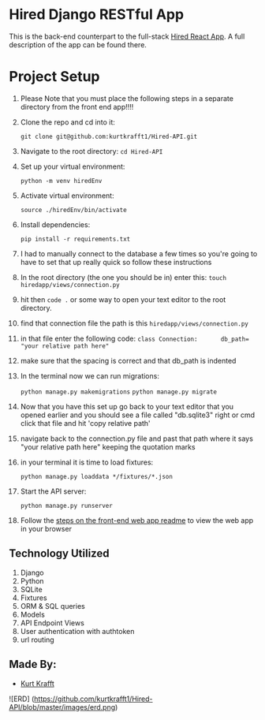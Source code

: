 # Hired Django RESTful App 

This is the back-end counterpart to the full-stack [Hired React App](https://github.com/kurtkrafft1/Hired). A full description of the app can be found there. 

# Project Setup
1. Please Note that you must place the following steps in a separate directory from the front end app!!!!

1. Clone the repo and cd into it:

    `git clone git@github.com:kurtkrafft1/Hired-API.git`

1. Navigate to the root directory: 
    `cd Hired-API`

1. Set up your virtual environment:

    `python -m venv hiredEnv`

1. Activate virtual environment:

    `source ./hiredEnv/bin/activate`

1. Install dependencies:

    `pip install -r requirements.txt`

1. I had to manually connect to the database a few times so you're going to have to set that up really quick so follow these instructions 

1. In the root directory (the one you should be in) enter this: `touch hiredapp/views/connection.py`

1. hit then `code .` or some way to open your text editor to the root directory. 

1. find that connection file the path is this `hiredapp/views/connection.py`

1. in that file enter the following code:
         `class Connection:`
         `      db_path= "your relative path here"`

1. make sure that the spacing is correct and that db_path is indented

1. In the terminal now we can run migrations:

    `python manage.py makemigrations`
    `python manage.py migrate`

1. Now that you have this set up go back to your text editor that you opened earlier and you should see a file called "db.sqlite3" right or cmd click that file and hit 'copy relative path' 

1. navigate back to the connection.py file and past that path where it says "your relative path here" keeping the quotation marks


1. in your terminal it is time to load fixtures:

    `python manage.py loaddata */fixtures/*.json`


1. Start the API server:

    `python manage.py runserver`

1. Follow the [steps on the front-end web app readme](https://github.com/kurtkrafft1/Hired) to view the web app in your browser

## Technology Utilized
1. Django
1. Python
1. SQLite
1. Fixtures
1. ORM & SQL queries
1. Models
1. API Endpoint Views  
1. User authentication with authtoken
1. url routing

## Made By:
- [Kurt Krafft](https://github.com/kurtkrafft1)

![ERD] (https://github.com/kurtkrafft1/Hired-API/blob/master/images/erd.png)    